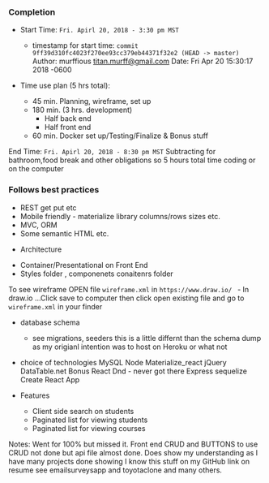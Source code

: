 ### Completion
* Start Time: `Fri. Apirl 20, 2018 - 3:30 pm MST` 
   - timestamp for start time:
    `commit 9ff39d310fc4023f270ee93cc379eb44371f32e2 (HEAD -> master)`
    Author: murffious <titan.murff@gmail.com>
    Date:   Fri Apr 20 15:30:17 2018 -0600

* Time use plan (5 hrs total): 
    - 45 min. Planning, wireframe, set up
    - 180 min. (3 hrs. development)
        - Half back end 
        - Half front end
    - 60 min. Docker set up/Testing/Finalize & Bonus stuff

End Time: `Fri. Apirl 20, 2018 - 8:30 pm MST`
Subtracting for bathroom,food break and other obligations so 5 hours total time coding or on the computer 

### Follows best practices
- REST get put etc 
- Mobile friendly - materialize library columns/rows sizes etc. 
- MVC, ORM
- Some semantic HTML etc.

* Architecture
- Container/Presentational on Front End 
- Styles folder , componenets conaitenrs folder

To see wireframe OPEN file `wireframe.xml` in `https://www.draw.io/ `
    - In draw.io ...Click save to computer then click open existing file and go to `wireframe.xml` in your finder

- database schema
    - see migrations, seeders this is a little differnt than the schema dump as my origianl intention was to host on Heroku or what not
    
- choice of technologies
MySQL
Node
Materialize_react
jQuery DataTable.net
Bonus React Dnd - never got there
Express
sequelize
Create React App

- Features
    * Client side search on students
    * Paginated list for viewing students
    * Paginated list for viewing courses

Notes:
Went for 100% but missed it.  Front end CRUD and BUTTONS to use CRUD not done but api file almost done. Does show my understanding as I have many projects done showing I know this stuff on my GitHub link on resume see emailsurveysapp and toyotaclone and many others. 
